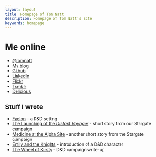 ```yaml
---
layout: layout
title: Homepage of Tom Natt
description: Homepage of Tom Natt's site
keywords: homepage
---
```


# Me online

* [@tomnatt](https:www.twitter.com/tomnatt)
* [My blog](http://tomnatt.blogspot.com)
* [Github](https://github.com/tomnatt)
* [LinkedIn](http://uk.linkedin.com/pub/tom-natt/6/839/20b)
* [Flickr](http://www.flickr.com/photos/tomnatt/)
* [Tumblr](http://tomnatt.tumblr.com/)
* [Delicious](http://delicious.com/tomnatt)

## Stuff I wrote

* [Faelon](https://wiki.bath.ac.uk/display/faelon/) - a D&amp;D setting
* [The Launching of the <i>Distant Voyager</i>](/rpg/boatlaunch) - short story from our Stargate campaign
* [Medicine at the Alpha Site](/rpg/medicine) - another short story from the Stargate campaign
* [Emily and the Knights](/rpg/emily) - introduction of a D&amp;D character
* [The Wheel of Kirsty](http://www.thefreekhouse.com/rpg/wheelofkirsty/) - D&amp;D campaign write-up
